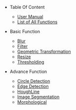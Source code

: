 - Table Of Content

  - [User Manual](userManual.md)
  - [List of All Functions](_home.md#table-of-content)

- Basic Function

  - [Blur](Blur.md)
  - [Filter](Filter.md)
  - [Geometric Transformation](GeometricTransformation.md)
  - [Resize](Resize.md)
  - [Thresholding](Thresholding.md)

- Advance Function

  - [Circle Detection](circledetection.md)
  - [Edge Detection](EdgeDetection.md)
  - [HoughLine](houghline.md)
  - [Image Segmentation](ImageSegmentation.md)
  - [Morphological](Morphological.md)

